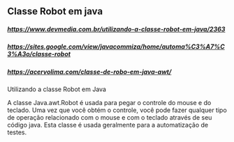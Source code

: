 ## Classe Robot em java

##### https://www.devmedia.com.br/utilizando-a-classe-robot-em-java/2363
##### https://sites.google.com/view/javacommiza/home/automa%C3%A7%C3%A3o/classe-robot

##### https://acervolima.com/classe-de-robo-em-java-awt/

Utilizando a classe Robot em Java

A classe Java.awt.Robot é usada para pegar o controle do mouse e do teclado. Uma vez que você obtém o controle, você pode fazer qualquer tipo de operação relacionado com o mouse e com o teclado através de seu código java. Esta classe é usada geralmente para a automatização de testes.
